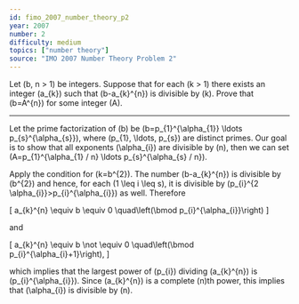 ```yaml
---
id: fimo_2007_number_theory_p2
year: 2007
number: 2
difficulty: medium
topics: ["number theory"]
source: "IMO 2007 Number Theory Problem 2"
---
```


Let \(b, n > 1\) be integers. Suppose that for each \(k > 1\) there exists an integer \(a_{k}\) such that \(b-a_{k}^{n}\) is divisible by \(k\). Prove that \(b=A^{n}\) for some integer \(A\).

---
Let the prime factorization of \(b\) be \(b=p_{1}^{\alpha_{1}} \ldots p_{s}^{\alpha_{s}}\), where \(p_{1}, \ldots, p_{s}\) are distinct primes. Our goal is to show that all exponents \(\alpha_{i}\) are divisible by \(n\), then we can set \(A=p_{1}^{\alpha_{1} / n} \ldots p_{s}^{\alpha_{s} / n}\).

Apply the condition for \(k=b^{2}\). The number \(b-a_{k}^{n}\) is divisible by \(b^{2}\) and hence, for each \(1 \leq i \leq s\), it is divisible by \(p_{i}^{2 \alpha_{i}}>p_{i}^{\alpha_{i}}\) as well. Therefore

\[
a_{k}^{n} \equiv b \equiv 0 \quad\left(\bmod p_{i}^{\alpha_{i}}\right)
\]

and

\[
a_{k}^{n} \equiv b \not \equiv 0 \quad\left(\bmod p_{i}^{\alpha_{i}+1}\right),
\]

which implies that the largest power of \(p_{i}\) dividing \(a_{k}^{n}\) is \(p_{i}^{\alpha_{i}}\). Since \(a_{k}^{n}\) is a complete \(n\)th power, this implies that \(\alpha_{i}\) is divisible by \(n\).

